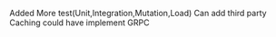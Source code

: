 
Added More test(Unit,Integration,Mutation,Load)
Can add third party Caching
could have implement GRPC





